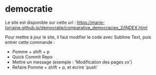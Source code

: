 # democratie

Le site est disponible sur cette url : https://marie-lorraine.github.io/democratie/comparative_democracies_2/INDEX.html

Pour mettre à jour le site, il faut modifier le code avec Sublime Text, puis entrer cette commande :
- Pomme + shift + p
- Quick Commit Repo
- Mettre un message (exemple : 'Modification des pages xx')
- Refaire Pomme + shift + p, et écrire 'push'

